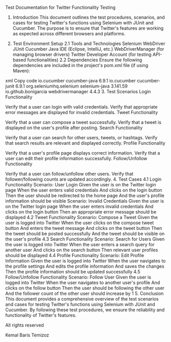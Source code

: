 Test Documentation for Twitter Functionality Testing
1. Introduction
This document outlines the test procedures, scenarios, and cases for testing Twitter's functions using Selenium with JUnit and Cucumber. The purpose is to ensure that Twitter's features are working as expected across different browsers and platforms.

2. Test Environment Setup
2.1 Tools and Technologies
Selenium WebDriver
JUnit
Cucumber
Java
IDE (Eclipse, IntelliJ, etc.)
WebDriverManager (for managing browser drivers)
Twitter Developer Account (for testing API-based functionalities)
2.2 Dependencies
Ensure the following dependencies are included in the project's pom.xml file (if using Maven):

xml
Copy code
<dependency>
    <groupId>io.cucumber</groupId>
    <artifactId>cucumber-java</artifactId>
    <version>6.9.1</version>
</dependency>
<dependency>
    <groupId>io.cucumber</groupId>
    <artifactId>cucumber-junit</artifactId>
    <version>6.9.1</version>
</dependency>
<dependency>
    <groupId>org.seleniumhq.selenium</groupId>
    <artifactId>selenium-java</artifactId>
    <version>3.141.59</version>
</dependency>
<dependency>
    <groupId>io.github.bonigarcia</groupId>
    <artifactId>webdrivermanager</artifactId>
    <version>4.4.3</version>
</dependency>
3. Test Scenarios
Login Functionality

Verify that a user can login with valid credentials.
Verify that appropriate error messages are displayed for invalid credentials.
Tweet Functionality

Verify that a user can compose a tweet successfully.
Verify that a tweet is displayed on the user's profile after posting.
Search Functionality

Verify that a user can search for other users, tweets, or hashtags.
Verify that search results are relevant and displayed correctly.
Profile Functionality

Verify that a user's profile page displays correct information.
Verify that a user can edit their profile information successfully.
Follow/Unfollow Functionality

Verify that a user can follow/unfollow other users.
Verify that follower/following counts are updated accordingly.
4. Test Cases
4.1 Login Functionality
Scenario: User Login
Given the user is on the Twitter login page
When the user enters valid credentials
And clicks on the login button
Then the user should be redirected to the home page
And the user's profile information should be visible
Scenario: Invalid Credentials
Given the user is on the Twitter login page
When the user enters invalid credentials
And clicks on the login button
Then an appropriate error message should be displayed
4.2 Tweet Functionality
Scenario: Compose a Tweet
Given the user is logged into Twitter
When the user clicks on the compose tweet button
And enters the tweet message
And clicks on the tweet button
Then the tweet should be posted successfully
And the tweet should be visible on the user's profile
4.3 Search Functionality
Scenario: Search for Users
Given the user is logged into Twitter
When the user enters a search query for another user
And clicks on the search button
Then relevant user profiles should be displayed
4.4 Profile Functionality
Scenario: Edit Profile Information
Given the user is logged into Twitter
When the user navigates to the profile settings
And edits the profile information
And saves the changes
Then the profile information should be updated successfully
4.5 Follow/Unfollow Functionality
Scenario: Follow User
Given the user is logged into Twitter
When the user navigates to another user's profile
And clicks on the follow button
Then the user should be following the other user
And the follower count of the other user should increase by 1
5. Conclusion
This document provides a comprehensive overview of the test scenarios and cases for testing Twitter's functions using Selenium with JUnit and Cucumber. By following these test procedures, we ensure the reliability and functionality of Twitter's features.


All rights reserved

Kemal Baris Temizoz
